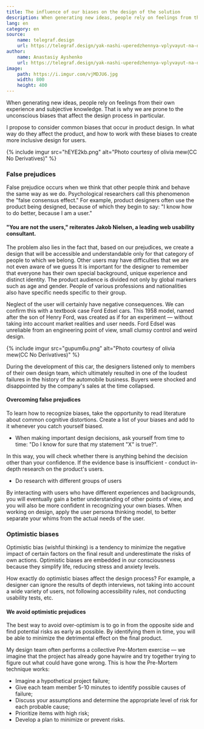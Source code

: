 ```yaml
---
title: The influence of our biases on the design of the solution
description: When generating new ideas, people rely on feelings from their own experience and subjective knowledge. That is why we are prone to unconscious biases that affect the design process in particular.
lang: en
category: en
source:
    name: telegraf.design
    url: https://telegraf.design/yak-nashi-uperedzhennya-vplyvayut-na-dyzajn-rishennya/
author:
    name: Anastasiy Ayshenko
    url: https://telegraf.design/yak-nashi-uperedzhennya-vplyvayut-na-dyzajn-rishennya/
image:
    path: https://i.imgur.com/vjMDJU6.jpg
    width: 800
    height: 400
---
```



When generating new ideas, people rely on feelings from their own experience and subjective knowledge. That is why we are 
prone to the unconscious biases that affect the design process in particular.

I propose to consider common biases that occur in product design. In what way do they affect the product,
and how to work with these biases to create more inclusive design for users.

{% include imgur src="hEYE2kb.png" alt="Photo courtesy of olivia mew(CC No Derivatives)" %}

### False prejudices

False prejudice occurs when we think that other people think and behave the same way as we do.
Psychological researchers call this phenomenon the "false consensus effect." For example, product designers often use
the product being designed, because of which they begin to say: "I know how to do better, because I am a user."

#### "You are not the users," reiterates Jakob Nielsen, a leading web usability consultant.

The problem also lies in the fact that, based on our prejudices, we create a design that will be accessible and understandable
only for that category of people to which we belong. Other users may have difficulties that we are not even aware of
we guess It is important for the designer to remember that everyone has their own special background, unique experience 
and distinct identity. The product audience is divided not only by global markers such as age and gender. People of various 
professions and nationalities also have specific needs specific to their group.

Neglect of the user will certainly have negative consequences. We can confirm this with a textbook case Ford Edsel cars. 
This 1958 model, named after the son of Henry Ford, was created as if for an experiment — without taking into account 
market realities and user needs. Ford Edsel was unreliable from an engineering point of view, small clumsy control and 
weird design.

{% include imgur src="gupum6u.png" alt="Photo courtesy of olivia mew(CC No Derivatives)" %}

During the development of this car, the designers listened only to members of their own design team, which ultimately 
resulted in one of the loudest failures in the history of the automobile business. Buyers were shocked and disappointed 
by the company's sales at the time collapsed.

#### Overcoming false prejudices

To learn how to recognize biases, take the opportunity to read literature about common cognitive distortions. Create a 
list of your biases and add to it whenever you catch yourself biased.

- When making important design decisions, ask yourself from time to time: "Do I know for sure that my statement "X" is true?".

In this way, you will check whether there is anything behind the decision other than your confidence. If the evidence base 
is insufficient - conduct in-depth research on the product's users.

- Do research with different groups of users

By interacting with users who have different experiences and backgrounds, you will eventually gain a better understanding 
of other points of view, and you will also be more confident in recognizing your own biases. When working on design, apply 
the user persona thinking model, to better separate your whims from the actual needs of the user.

### Optimistic biases

Optimistic bias (wishful thinking) is a tendency to minimize the negative impact of certain factors on the final result
and underestimate the risks of own actions. Optimistic biases are embedded in our consciousness because they simplify life,
reducing stress and anxiety levels.

How exactly do optimistic biases affect the design process? For example, a designer can ignore the results of depth
interviews, not taking into account a wide variety of users, not following accessibility rules, not conducting usability 
tests, etc.

#### We avoid optimistic prejudices

The best way to avoid over-optimism is to go in from the opposite side and find potential risks as early as possible.
By identifying them in time, you will be able to minimize the detrimental effect on the final product.

My design team often performs a collective Pre-Mortem exercise — we imagine that the project has already gone haywire and 
try together trying to figure out what could have gone wrong. This is how the Pre-Mortem technique works:

- Imagine a hypothetical project failure;
- Give each team member 5-10 minutes to identify possible causes of failure;
- Discuss your assumptions and determine the appropriate level of risk for each probable cause;
- Prioritize items with high risk;
- Develop a plan to minimize or prevent risks.